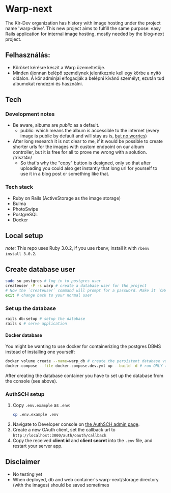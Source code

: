 # Warp-next

The Kir-Dev organization has history with image hosting under the project name 'warp-drive'. This new project aims to fulfill the same purpose: easy Rails application for internal image hosting, mostly needed by the blog-next project.

## Felhasználás:

- Köröket kérésre készít a Warp üzemeltetője.
- Minden újonnan belépő személynek jelentkeznie kell egy körbe a nyitó oldalon. A kör adminjai elfogadják a belépni kívánó személyt, ezután tud albumokat rendezni és használni.

## Tech

### Development notes

* Be aware, albums are *public* as a default.
  * public: which means the album is accessible to the internet (every image is public by default and will stay as is, [but no worries](https://edgeguides.rubyonrails.org/active_storage_overview.html#serving-files))
* After long research it is not clear to me, if it would be possible to create shorter urls for the images with custom endpoint on our album controller, but it is free for all to prove me wrong with a solution. /triszt4n/
  * So that's why the "copy" button is designed, only so that after uploading you could also get instantly that long url for yourself to use it in a blog post or something like that.

### Tech stack

* Ruby on Rails (ActiveStorage as the image storage)
* Bulma
* PhotoSwipe
* PostgreSQL
* Docker

## Local setup

*note:* This repo uses Ruby 3.0.2, if you use rbenv, install it with `rbenv install 3.0.2`.

## Create database user

```bash
sudo su postgres # log in to postgres user
createuser -P -s warp # create a database user for the project
# Now the `createuser` command will prompt for a password. Make it `CHANGE-ME`.
exit # change back to your normal user
```

### Set up the database

```bash
rails db:setup # setup the database
rails s # serve application
```

#### Docker database

You might be wanting to use docker for containerizing the postgres DBMS instead of installing one yourself:

```bash
docker volume create --name=warp_db # create the persistent database volume
docker-compose --file docker-compose.dev.yml up --build -d # run ONLY the database container
```

After creating the database container you have to set up the database from the console (see above).

### AuthSCH setup

1. Copy `.env.example` as `.env`:
    ```bash
    cp .env.example .env
    ```
2. Navigate to Developer console on [the AuthSCH admin page](https://auth.sch.bme.hu).
3. Create a new OAuth client, set the callback url to `http://localhost:3000/auth/oauth/callback`
4. Copy the received **client id** and **client secret** into the `.env` file, and restart your server app.

## Disclaimer

* No testing yet
* When deployed, db and web container's warp-next/storage directory (with the images) should be saved sometimes
